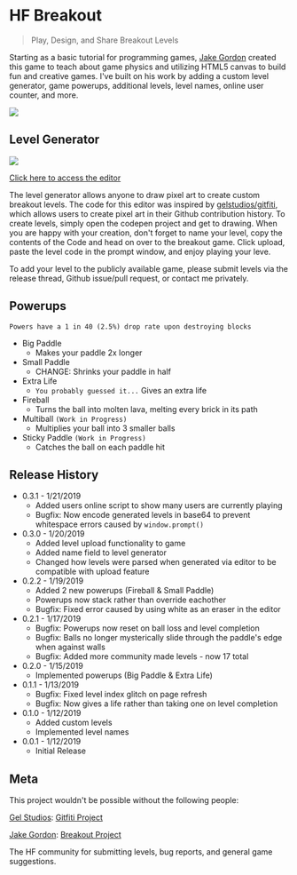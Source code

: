 # HF Breakout
> Play, Design, and Share Breakout Levels

Starting as a basic tutorial for programming games, [Jake Gordon](https://github.com/jakesgordon) created this game to teach about game physics and utilizing HTML5 canvas to build fun and creative games. I've built on his work by adding a custom level generator, game powerups, additional levels, level names, online user counter, and more.

![](https://github.com/xadamxk/hf-breakout/blob/master/Promo/levels.gif?raw=true)

## Level Generator

![](https://github.com/xadamxk/hf-breakout/blob/master/Promo/editor_demo.gif?raw=true)


[Click here to access the editor](https://codepen.io/xadamxk/pen/XoyPbq)

The level generator allows anyone to draw pixel art to create custom breakout levels. The code for this editor was inspired by [gelstudios/gitfiti](https://github.com/gelstudios/gitfiti), which allows users to create pixel art in their Github contribution history. To create levels, simply open the codepen project and get to drawing. When you are happy with your creation, don't forget to name your level, copy the contents of the Code and head on over to the breakout game. Click upload, paste the level code in the prompt window, and enjoy playing your leve.

To add your level to the publicly available game, please submit levels via the release thread, Github issue/pull request, or contact me privately.


## Powerups
`Powers have a 1 in 40 (2.5%) drop rate upon destroying blocks`

* Big Paddle
    * Makes your paddle 2x longer
* Small Paddle
    * CHANGE: Shrinks your paddle in half
* Extra Life
    * `You probably guessed it...` Gives an extra life
* Fireball
    * Turns the ball into molten lava, melting every brick in its path
* Multiball `(Work in Progress)`
    * Multiplies your ball into 3 smaller balls
* Sticky Paddle `(Work in Progress)`
    * Catches the ball on each paddle hit

## Release History
* 0.3.1 - 1/21/2019
    * Added users online script to show many users are currently playing
    * Bugfix: Now encode generated levels in base64 to prevent whitespace errors caused by `window.prompt()`
* 0.3.0 - 1/20/2019
    * Added level upload functionality to game
    * Added name field to level generator
    * Changed how levels were parsed when generated via editor to be compatible with upload feature
* 0.2.2 - 1/19/2019
    * Added 2 new powerups (Fireball & Small Paddle)
    * Powerups now stack rather than override eachother
    * Bugfix: Fixed error caused by using white as an eraser in the editor
* 0.2.1 - 1/17/2019
    * Bugfix: Powerups now reset on ball loss and level completion
    * Bugfix: Balls no longer mysterically slide through the paddle's edge when against walls
    * Bugfix: Added more community made levels - now 17 total
* 0.2.0 - 1/15/2019
    * Implemented powerups (Big Paddle & Extra Life)
* 0.1.1 - 1/13/2019
    * Bugfix: Fixed level index glitch on page refresh
    * Bugfix: Now gives a life rather than taking one on level completion
* 0.1.0 - 1/12/2019
    * Added custom levels
    * Implemented level names
* 0.0.1 - 1/12/2019
    * Initial Release

## Meta

This project wouldn't be possible without the following people:

[Gel Studios](https://github.com/gelstudios): [Gitfiti Project](https://github.com/gelstudios/gitfiti)

[Jake Gordon](https://github.com/jakesgordon): [Breakout Project](https://github.com/jakesgordon/javascript-breakout)

The HF community for submitting levels, bug reports, and general game suggestions.
